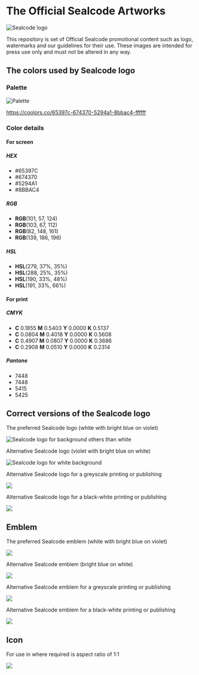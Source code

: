 # The Official Sealcode Artworks
![Sealcode logo](https://rawgit.com/sealcode/sealcode-artworks/master/logo-color-1.svg)

This repository is set of Official Sealcode promotional content such as logo, watermarks and our guidelines for their use. These images are intended for press use only and must not be altered in any way.

## The colors used by Sealcode logo

### Palette

![Palette](https://rawgit.com/sealcode/sealcode-artworks/master/palette.svg)

https://coolors.co/65397c-674370-5294a1-8bbac4-ffffff

### Color details
#### For screen

##### HEX
- #65397C
- #674370
- #5294A1
- #8BBAC4

##### RGB
- **RGB**(101, 57, 124)
- **RGB**(103, 67, 112)
- **RGB**(82, 148, 161)
- **RGB**(139, 186, 196)

##### HSL
- **HSL**(279, 37%, 35%)
- **HSL**(288, 25%, 35%)
- **HSL**(190, 33%, 48%)
- **HSL**(191, 33%, 66%)

#### For print
##### CMYK
- **C** 0.1855 **M** 0.5403 **Y** 0.0000 **K** 0.5137
- **C** 0.0804 **M** 0.4018 **Y** 0.0000 **K** 0.5608
- **C** 0.4907 **M** 0.0807 **Y** 0.0000 **K** 0.3686
- **C** 0.2908 **M** 0.0510 **Y** 0.0000 **K** 0.2314

##### Pantone
- 7448
- 7448
- 5415
- 5425

## Correct versions of the Sealcode logo
The preferred Sealcode logo (white with bright blue on violet)

![Sealcode logo for background others than white](https://rawgit.com/sealcode/sealcode-artworks/master/logo-color-1.svg)

Alternative Sealcode logo (violet with bright blue on white)

![Sealcode logo for white background](https://rawgit.com/sealcode/sealcode-artworks/master/logo-color-2.svg)

Alternative Sealcode logo for a greyscale printing or publishing

![](https://rawgit.com/sealcode/sealcode-artworks/master/logo-monochrome.svg)

Alternative Sealcode logo for a black-white printing or publishing

![](https://rawgit.com/sealcode/sealcode-artworks/master/logo-black.svg)

## Emblem
The preferred Sealcode emblem (white with bright blue on violet)

![](https://rawgit.com/sealcode/sealcode-artworks/master/emblem-color-1.svg)

Alternative Sealcode emblem (bright blue on white)

![](https://rawgit.com/sealcode/sealcode-artworks/master/emblem-color-2.svg)

Alternative Sealcode emblem for a greyscale printing or publishing

![](https://rawgit.com/sealcode/sealcode-artworks/master/emblem-monochrome.svg)

Alternative Sealcode emblem for a black-white printing or publishing

![](https://rawgit.com/sealcode/sealcode-artworks/master/emblem-black.svg)

## Icon
For use in where required is aspect ratio of 1:1

![](https://rawgit.com/sealcode/sealcode-artworks/master/icon-128x128.svg)
